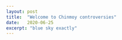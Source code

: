 ```yaml
---
layout: post
title:  "Welcome to Chinmoy controversies"
date:   2020-06-25
excerpt: "blue sky exactly"
---
```

